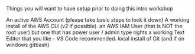 
Things you will want to have setup prior to doing this intro workshop


An active AWS Account (please take basic steps to lock it down)
A working install of the AWS CLI (v2 if possible).
an AWS IAM User (that is NOT the root user) but one that has power user / admin  type rights
a working Text Editor that you like - VS Code recommended.
local install of Git (and if on windows gitbash)



